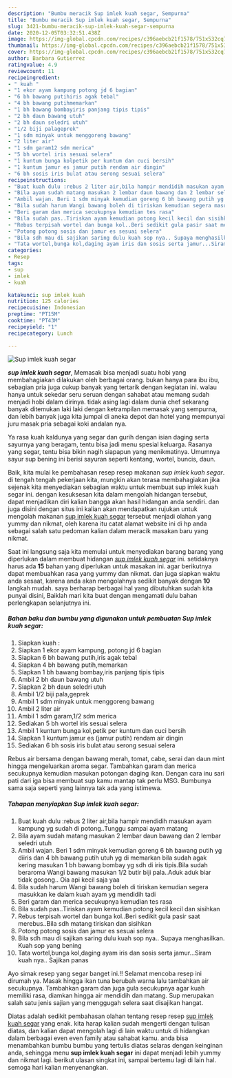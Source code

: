 ```yaml
---
description: "Bumbu meracik Sup imlek kuah segar, Sempurna"
title: "Bumbu meracik Sup imlek kuah segar, Sempurna"
slug: 3421-bumbu-meracik-sup-imlek-kuah-segar-sempurna
date: 2020-12-05T03:32:51.438Z
image: https://img-global.cpcdn.com/recipes/c396aebcb21f1578/751x532cq70/sup-imlek-kuah-segar-foto-resep-utama.jpg
thumbnail: https://img-global.cpcdn.com/recipes/c396aebcb21f1578/751x532cq70/sup-imlek-kuah-segar-foto-resep-utama.jpg
cover: https://img-global.cpcdn.com/recipes/c396aebcb21f1578/751x532cq70/sup-imlek-kuah-segar-foto-resep-utama.jpg
author: Barbara Gutierrez
ratingvalue: 4.9
reviewcount: 11
recipeingredient:
- " kuah "
- "1 ekor ayam kampung potong jd 6 bagian"
- "6 bh bawang putihiris agak tebal"
- "4 bh bawang putihmemarkan"
- "1 bh bawang bombayiris panjang tipis tipis"
- "2 bh daun bawang utuh"
- "2 bh daun seledri utuh"
- "1/2 biji palageprek"
- "1 sdm minyak untuk menggoreng bawang"
- "2 liter air"
- "1 sdm garam12 sdm merica"
- "5 bh wortel iris sesuai selera"
- "1 kuntum bunga kolpetik per kuntum dan cuci bersih"
- "1 kuntum jamur es jamur putih rendam air dingin"
- "6 bh sosis iris bulat atau serong sesuai selera"
recipeinstructions:
- "Buat kuah dulu :rebus 2 liter air,bila hampir mendidih masukan ayam kampung yg sudah di potong..Tunggu sampai ayam matang"
- "Bila ayam sudah matang masukan 2 lembar daun bawang dan 2 lembar seledri utuh"
- "Ambil wajan. Beri 1 sdm minyak kemudian goreng 6 bh bawang putih yg diiris dan 4 bh bawang putih utuh yg di memarkan bila sudah agak kering masukan 1 bh bawang bombay yg sdh di iris tipis.Bila sudah beraroma Wangi bawang masukan 1/2 butir biji pala..Aduk aduk biar tidak gosong.. Oia api kecil saja yaa"
- "Bila sudah harum Wangi bawang boleh di tiriskan kemudian segera masukkan ke dalam kuah ayam yg mendidih tadi"
- "Beri garam dan merica secukupnya kemudian tes rasa"
- "Bila sudah pas..Tiriskan ayam kemudian potong kecil kecil dan sisihkan"
- "Rebus terpisah wortel dan bunga kol..Beri sedikit gula pasir saat merebus..Bila sdh matang tiriskan dan sisihkan"
- "Potong potong sosis dan jamur es sesuai selera"
- "Bila sdh mau di sajikan saring dulu kuah sop nya.. Supaya menghasilkan. Kuah sop yang bening"
- "Tata wortel,bunga kol,daging ayam iris dan sosis serta jamur...Siram kuah nya.. Sajikan panas"
categories:
- Resep
tags:
- sup
- imlek
- kuah

katakunci: sup imlek kuah 
nutrition: 125 calories
recipecuisine: Indonesian
preptime: "PT15M"
cooktime: "PT43M"
recipeyield: "1"
recipecategory: Lunch

---
```



![Sup imlek kuah segar](https://img-global.cpcdn.com/recipes/c396aebcb21f1578/751x532cq70/sup-imlek-kuah-segar-foto-resep-utama.jpg)

<b><i>sup imlek kuah segar</i></b>, Memasak bisa menjadi suatu hobi yang membahagiakan dilakukan oleh berbagai orang. bukan hanya para ibu ibu, sebagian pria juga cukup banyak yang tertarik dengan kegiatan ini. walau hanya untuk sekedar seru seruan dengan sahabat atau memang sudah menjadi hobi dalam dirinya. tidak asing lagi dalam dunia chef sekarang banyak ditemukan laki laki dengan ketrampilan memasak yang sempurna, dan lebih banyak juga kita jumpai di aneka depot dan hotel yang mempunyai juru masak pria sebagai koki andalan nya.

Ya rasa kuah kaldunya yang segar dan gurih dengan isian daging serta sayurnya yang beragam, tentu bisa jadi menu spesial keluarga. Rasanya yang segar, tentu bisa bikin nagih siapapun yang menikmatinya. Umumnya sayur sup bening ini berisi sayuran seperti kentang, wortel, buncis, daun.

Baik, kita mulai ke pembahasan resep resep makanan <i>sup imlek kuah segar</i>. di tengah tengah pekerjaan kita, mungkin akan terasa membahagiakan jika sejenak kita menyediakan sebagian waktu untuk membuat sup imlek kuah segar ini. dengan kesuksesan kita dalam mengolah hidangan tersebut, dapat menjadikan diri kalian bangga akan hasil hidangan anda sendiri. dan juga disini dengan situs ini kalian akan mendapatkan rujukan untuk mengolah makanan <u>sup imlek kuah segar</u> tersebut menjadi olahan yang yummy dan nikmat, oleh karena itu catat alamat website ini di hp anda sebagai salah satu pedoman kalian dalam meracik masakan baru yang nikmat.


Saat ini langsung saja kita memulai untuk menyediakan barang barang yang diperlukan dalam membuat hidangan <u><i>sup imlek kuah segar</i></u> ini. setidaknya harus ada <b>15</b> bahan yang diperlukan untuk masakan ini. agar berikutnya dapat membuahkan rasa yang yummy dan nikmat. dan juga siapkan waktu anda sesaat, karena anda akan mengolahnya sedikit banyak dengan <b>10</b> langkah mudah. saya berharap berbagai hal yang dibutuhkan sudah kita punyai disini, Baiklah mari kita buat dengan mengamati dulu bahan perlengkapan selanjutnya ini.

<!--inarticleads1-->

##### Bahan baku dan bumbu yang digunakan untuk pembuatan Sup imlek kuah segar:

1. Siapkan  kuah :
1. Siapkan 1 ekor ayam kampung, potong jd 6 bagian
1. Siapkan 6 bh bawang putih,iris agak tebal
1. Siapkan 4 bh bawang putih,memarkan
1. Siapkan 1 bh bawang bombay,iris panjang tipis tipis
1. Ambil 2 bh daun bawang utuh
1. Siapkan 2 bh daun seledri utuh
1. Ambil 1/2 biji pala,geprek
1. Ambil 1 sdm minyak untuk menggoreng bawang
1. Ambil 2 liter air
1. Ambil 1 sdm garam,1/2 sdm merica
1. Sediakan 5 bh wortel iris sesuai selera
1. Ambil 1 kuntum bunga kol,petik per kuntum dan cuci bersih
1. Siapkan 1 kuntum jamur es (jamur putih) rendam air dingin
1. Sediakan 6 bh sosis iris bulat atau serong sesuai selera


Rebus air bersama dengan bawang merah, tomat, cabe, serai dan daun mint hingga mengeluarkan aroma segar. Tambahkan garam dan merica secukupnya kemudian masukan potongan daging ikan. Dengan cara inu sari pati dari iga bisa membuat sup kamu mantap tak perlu MSG. Bumbunya sama saja seperti yang lainnya tak ada yang istimewa. 

<!--inarticleads2-->

##### Tahapan menyiapkan Sup imlek kuah segar:

1. Buat kuah dulu :rebus 2 liter air,bila hampir mendidih masukan ayam kampung yg sudah di potong..Tunggu sampai ayam matang
1. Bila ayam sudah matang masukan 2 lembar daun bawang dan 2 lembar seledri utuh
1. Ambil wajan. Beri 1 sdm minyak kemudian goreng 6 bh bawang putih yg diiris dan 4 bh bawang putih utuh yg di memarkan bila sudah agak kering masukan 1 bh bawang bombay yg sdh di iris tipis.Bila sudah beraroma Wangi bawang masukan 1/2 butir biji pala..Aduk aduk biar tidak gosong.. Oia api kecil saja yaa
1. Bila sudah harum Wangi bawang boleh di tiriskan kemudian segera masukkan ke dalam kuah ayam yg mendidih tadi
1. Beri garam dan merica secukupnya kemudian tes rasa
1. Bila sudah pas..Tiriskan ayam kemudian potong kecil kecil dan sisihkan
1. Rebus terpisah wortel dan bunga kol..Beri sedikit gula pasir saat merebus..Bila sdh matang tiriskan dan sisihkan
1. Potong potong sosis dan jamur es sesuai selera
1. Bila sdh mau di sajikan saring dulu kuah sop nya.. Supaya menghasilkan. Kuah sop yang bening
1. Tata wortel,bunga kol,daging ayam iris dan sosis serta jamur...Siram kuah nya.. Sajikan panas


Ayo simak resep yang segar banget ini.!! Selamat mencoba resep ini dirumah ya. Masak hingga ikan tuna berubah warna lalu tambahkan air secukupnya. Tambahkan garam dan juga gula secukupnya agar kuah memiliki rasa, diamkan hingga air mendidih dan matang. Sup merupakan salah satu jenis sajian yang menggugah selera saat disajikan hangat. 

Diatas adalah sedikit pembahasan olahan tentang resep resep <u>sup imlek kuah segar</u> yang enak. kita harap kalian sudah mengerti dengan tulisan diatas, dan kalian dapat mengolah lagi di lain waktu untuk di hidangkan dalam berbagai even even family atau sahabat kamu. anda bisa menambahkan bumbu bumbu yang tertulis diatas selaras dengan keinginan anda, sehingga menu <b>sup imlek kuah segar</b> ini dapat menjadi lebih yummy dan nikmat lagi. berikut ulasan singkat ini, sampai bertemu lagi di lain hal. semoga hari kalian menyenangkan.
